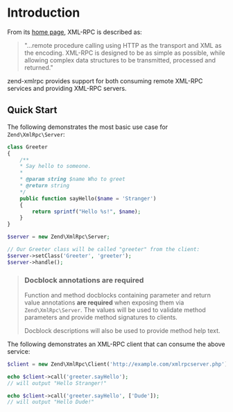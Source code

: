 # Introduction

From its [home page](http://www.xmlrpc.com/), XML-RPC is described as:

> "...remote procedure calling using HTTP as the transport and XML as the
> encoding. XML-RPC is designed to be as simple as possible, while allowing
> complex data structures to be transmitted, processed and returned."

zend-xmlrpc provides support for both consuming remote XML-RPC services and
providing XML-RPC servers.

## Quick Start

The following demonstrates the most basic use case for `Zend\XmlRpc\Server`:

```php
class Greeter
{
    /**
    * Say hello to someone.
    *
    * @param string $name Who to greet
    * @return string
    */
    public function sayHello($name = 'Stranger')
    {
        return sprintf("Hello %s!", $name);
    }
}

$server = new Zend\XmlRpc\Server;

// Our Greeter class will be called "greeter" from the client:
$server->setClass('Greeter', 'greeter');
$server->handle();
```

> ### Docblock annotations are required
>
> Function and method docblocks containing parameter and return value
> annotations **are required** when exposing them via `Zend\XmlRpc\Server`. The
> values will be used to validate method parameters and provide method
> signatures to clients.
>
> Docblock descriptions will also be used to provide method help text.

The following demonstrates an XML-RPC client that can consume the above service:

```php
$client = new Zend\XmlRpc\Client('http://example.com/xmlrpcserver.php');

echo $client->call('greeter.sayHello');
// will output "Hello Stranger!"

echo $client->call('greeter.sayHello', ['Dude']);
// will output "Hello Dude!"
```
